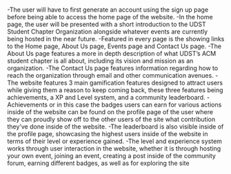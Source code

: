 ###
-The user will have to first generate an account using the sign up page before being able to access the home page of the website. 
-In the home page, the user will be presented with a short introduction to the UDST Student Chapter Organization alongside whatever events are currently being hosted in the near future.
-Featured in every page is the showing links to the Home page, About Us page, Events page and Contact Us page.
-The About Us page features a more in depth description of what UDST’s ACM student chapter is all about, including its vision and mission as an organization.
-The Contact Us page features information regarding how to reach the organization through email and other communication avenues.
-The website features 3 main gamification features designed to attract users while giving them a reason to keep coming back, these three features being achievements, a XP and Level system, and a community leaderboard.
-Achievements or in this case the badges users can earn for various actions inside of the website can be found on the profile page of the user where they can proudly show off to the other users of the site what contribution they’ve done inside of the website.
-The leaderboard is also visible inside of the profile page, showcasing the highest users inside of the website in terms of their level or experience gained.
-The level and experience system works through user interaction in the website, whether it is through hosting your own event, joining an event, creating a post inside of the community forum, earning different badges, as well as for exploring the site
###
